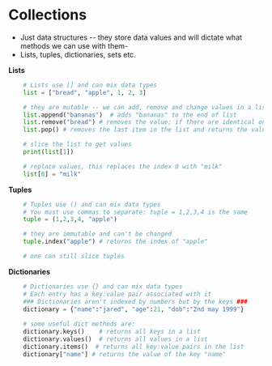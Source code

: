 # Collections
- Just data structures -- they store data values and will dictate what methods we can use with them-
- Lists, tuples, dictionaries, sets etc.

**Lists**
```python
    # Lists use [] and can mix data types
    list = ["bread", "apple", 1, 2, 3]

    # they are mutable -- we can add, remove and change values in a list
    list.append("bananas")  # adds "bananas" to the end of list
    list.remove("bread") # removes the value; if there are identical ones, it removes only the first index
    list.pop() # removes the last item in the list and returns the value

    # slice the list to get values
    print(list[1])

    # replace values, this replaces the index 0 with "milk"
    list[0] = "milk"
```

**Tuples**
```python
    # Tuples use () and can mix data types
    # You must use commas to separate: tuple = 1,2,3,4 is the same
    tuple = (1,2,3,4, "apple")

    # they are immutable and can't be changed
    tuple.index("apple") # returns the index of "apple"

    # one can still slice tuples
```

**Dictionaries**
```python
    # Dictionaries use {} and can mix data types
    # Each entry has a key:value pair associated with it
    ### Dictionaries aren't indexed by numbers but by the keys ###
    dictionary = {"name":"jared", "age":21, "dob":"2nd may 1999"}
    
    # some useful dict methods are:
    dictionary.keys()    # returns all keys in a list
    dictionary.values()  # returns all values in a list
    dictionary.items()  # returns all key:value pairs in the list
    dictionary["name"] # returns the value of the key "name"
```


